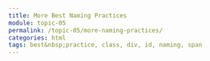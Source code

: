 ```yaml
---
title: More Best Naming Practices
module: topic-05
permalink: /topic-05/more-naming-practices/
categories: html
tags: best&nbsp;practice, class, div, id, naming, span
---
```


<div class="divider-heading"></div>
